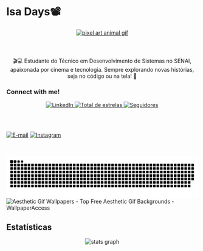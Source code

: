 #                                                               Isa Days📽️
<div align="center">
  <a href="https://git.io/typing-svg">
<img src="https://i.pinimg.com/originals/81/3a/de/813ade99d0c25c4a0b66a92d470cf218.gif" style="max-width: 500px; height: 237px; margin: 0px; width: 346px;" alt="pixel art animal gif">     
  </a>
</div>

<img align="center" alt="" src="./src/header-gif.gif">

#

<p align="center"> 🎬💻 Estudante do Técnico em Desenvolvimento de Sistemas no SENAI, apaixonada por cinema e tecnologia. Sempre explorando novas histórias, seja no código ou na tela! 🚀

<img align="right" alt="" height="190px" src="./src/study.gif">

<h3 align="left">Connect with me!</h3>
<p align="center">
  
   <a href="https://www.linkedin.com/in/isabella-dias-797a621a2/">
     <img alt="LinkedIn" title="LinkedIn" src="https://custom-icon-badges.demolab.com/badge/-Meu%20LinkedIn-blue?style=for-the-badge&logo=linkedin&logoColor=white" />
   </a>

   <a href="https://github.com/isadias-collab?tab=repositories&sort=stargazers">
     <img alt="Total de estrelas" title="Total de estrelas no GitHub" src="https://custom-icon-badges.demolab.com/github/stars/isadias-collab?color=55960c&style=for-the-badge&labelColor=488207&logo=star&label=estrelas" />
   </a>

   <a href="https://github.com/isadias-collab?tab=followers">
     <img alt="Seguidores" title="Me siga no GitHub!!" src="https://custom-icon-badges.demolab.com/github/followers/isadias-collab?color=236ad3&labelColor=1155ba&style=for-the-badge&logo=github&label=Seguidores&logoColor=white" />
   </a>
</p>

<br/>
<br/>


[![E-mail](https://img.shields.io/badge/-Email-000?style=for-the-badge&logo=microsoft-outlook&logoColor=FF00F6)](mailto:isabelladias753@gmail.com)
[![Instagram](https://img.shields.io/badge/-Instagram-000?style=for-the-badge&logo=instagram&logoColor=FF00F6&color:FFF)](https://www.instagram.com/isinhadiass/)

<br>
<br>
<meta itemprop="contentUrl" href="https://giffiles.alphacoders.com/220/220122.gif"> <picture align="center"> <source media="(prefers-color-scheme: dark)" srcset="https://raw.githubusercontent.com/mari4souza/mari4souza/output/github-contribution-grid-snake-dark.svg"> <source media="(prefers-color-scheme: light)" srcset="https://raw.githubusercontent.com/mari4souza/mari4souza/output/github-contribution-grid-snake-dark.svg"> <img align="center" alt="github contribution grid snake animation" src="https://raw.githubusercontent.com/mari4souza/mari4souza/output/github-contribution-grid-snake.svg"> </picture> <img src="https://wallpaperaccess.com/full/2641074.gif" jsaction="" class="sFlh5c FyHeAf iPVvYb" style="max-width: 1920px; height: 198px; margin: 0px; width: 352px;" alt="Aesthetic Gif Wallpapers - Top Free Aesthetic Gif Backgrounds - WallpaperAccess" jsname="kn3ccd">

## Estatísticas

<div align="center">
  <img 
    src="https://github-readme-stats.vercel.app/api?username=isadias-collab&hide_title=false&hide_rank=false&show_icons=true&include_all_commits=true&count_private=true&disable_animations=false&theme=merko&locale=pt-br&hide_border=false&order=1" 
    height="150" 
    alt="stats graph"  
  />
</div>




                                     

